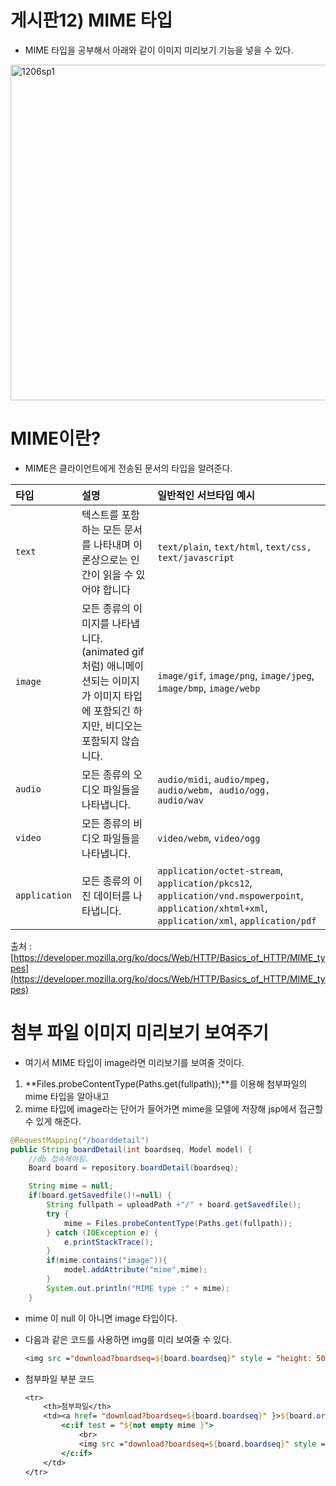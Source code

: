 # 게시판12) MIME 타입

- MIME 타입을 공부해서 아래와 같이 이미지 미리보기 기능을 넣을 수 있다.

<img width="537" alt="1206sp1" src="https://user-images.githubusercontent.com/37058233/101347076-d9977e00-38cc-11eb-9bcb-ce7627723342.PNG">

# MIME이란?

- MIME은 클라이언트에게 전송된 문서의 타입을 알려준다. 

| 타입          | 설명                                                         | 일반적인 서브타입 예시                                       |
| :------------ | :----------------------------------------------------------- | :----------------------------------------------------------- |
| `text`        | 텍스트를 포함하는 모든 문서를 나타내며 이론상으로는 인간이 읽을 수 있어야 합니다 | `text/plain`, `text/html`, `text/css, text/javascript`       |
| `image`       | 모든 종류의 이미지를 나타냅니다. (animated gif처럼) 애니메이션되는 이미지가 이미지 타입에 포함되긴 하지만, 비디오는 포함되지 않습니다. | `image/gif`, `image/png`, `image/jpeg`, `image/bmp`, `image/webp` |
| `audio`       | 모든 종류의 오디오 파일들을 나타냅니다.                      | `audio/midi`, `audio/mpeg, audio/webm, audio/ogg, audio/wav` |
| `video`       | 모든 종류의 비디오 파일들을 나타냅니다.                      | `video/webm`, `video/ogg`                                    |
| `application` | 모든 종류의 이진 데이터를 나타냅니다.                        | `application/octet-stream`, `application/pkcs12`, `application/vnd.mspowerpoint`, `application/xhtml+xml`, `application/xml`, `application/pdf` |

출처 : [https://developer.mozilla.org/ko/docs/Web/HTTP/Basics_of_HTTP/MIME_types](https://developer.mozilla.org/ko/docs/Web/HTTP/Basics_of_HTTP/MIME_types)

# 첨부 파일 이미지 미리보기 보여주기

- 여기서 MIME 타입이 image라면 미리보기를 보여줄 것이다.

1. **Files.probeContentType(Paths.get(fullpath));**를 이용해 첨부파일의 mime 타입을 알아내고
2. mime 타입에 image라는 단어가 들어가면  mime을 모델에 저장해 jsp에서 접근할 수 있게 해준다.

```java
@RequestMapping("/boarddetail")
public String boardDetail(int boardseq, Model model) {
    //db 접속해야됨.
    Board board = repository.boardDetail(boardseq);

    String mime = null;
    if(board.getSavedfile()!=null) {
        String fullpath = uploadPath +"/" + board.getSavedfile();
        try {
            mime = Files.probeContentType(Paths.get(fullpath));
        } catch (IOException e) {
            e.printStackTrace();
        }
        if(mime.contains("image")){
            model.addAttribute("mime",mime);
        }
        System.out.println("MIME type :" + mime);
    }
```

- mime 이 null 이 아니면 image 타입이다.

- 다음과 같은 코드를 사용하면 img를 미리 보여줄 수 있다. 

  ```jsp
  <img src ="download?boardseq=${board.boardseq}" style = "height: 50px;">
  ```

- 첨부파일 부분 코드

  ```jsp
  <tr>
      <th>첨부파일</th>
      <td><a href= "download?boardseq=${board.boardseq}" }>${board.originalfile}</a>
          <c:if test = "${not empty mime }">
              <br>
              <img src ="download?boardseq=${board.boardseq}" style = "height: 50px;">
          </c:if>
      </td>
  </tr>
  ```

  





